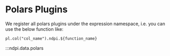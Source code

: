 Polars Plugins
===

We register all polars plugins under the expression namespace, i.e. you can use the below function like: 

`pl.col("col_name").ndpi.${function_name}`

:::ndpi.data.polars
